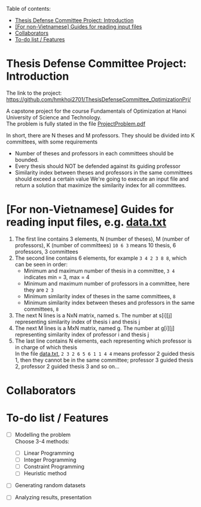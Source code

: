 Table of contents:
- [Thesis Defense Committee Project: Introduction](https://github.com/hmkhoi2701/ThesisDefenseCommittee_OptimizationPrj#thesis-defense-committee-project-introduction)
- [[For non-Vietnamese] Guides for reading input files](https://github.com/hmkhoi2701/ThesisDefenseCommittee_OptimizationPrj#for-non-vietnamese-guides-for-reading-input-files-eg-datatxt)
- [Collaborators](https://github.com/hmkhoi2701/ThesisDefenseCommittee_OptimizationPrj#collaborators)
- [To-do list / Features](https://github.com/hmkhoi2701/ThesisDefenseCommittee_OptimizationPrj#to-do-list--features)


# Thesis Defense Committee Project: Introduction
The link to the project: https://github.com/hmkhoi2701/ThesisDefenseCommittee_OptimizationPrj/

A capstone project for the course Fundamentals of Optimization at Hanoi University of Science and Technology.  
The problem is fully stated in the file [ProjectProblem.pdf](https://github.com/hmkhoi2701/ThesisDefenseCommittee_OptimizationPrj/blob/main/ProjectProblem.pdf)

In short, there are N theses and M professors. They should be divided into K committees, with some requirements
   - Number of theses and professors in each committees should be bounded.
   - Every thesis should NOT be defended against its guiding professor
   - Similarity index between theses and professors in the same committees should exceed a certain value
We're going to execute an input file and return a solution that maximize the similarity index for all committees.

# [For non-Vietnamese] Guides for reading input files, e.g. [data.txt](https://github.com/hmkhoi2701/ThesisDefenseCommittee_OptimizationPrj/blob/main/data.txt)
1. The first line contains 3 elements, N (number of theses), M (number of professors), K (number of committees)
`10 6 3` means 10 thesis, 6 professors, 3 committees
2. The second line contains 6 elements, for example `3 4 2 3 8 8`, which can be seen in order:
    - Minimum and maximum number of thesis in a committee, `3 4` indicates min = 3, max = 4
    - Minimum and maximum number of professors in a committee, here they are `2 3`
    - Minimum similarity index of theses in the same committees, `8`
    - Minimum similarity index between theses and professors in the same committees, `8`
3. The next N lines is a NxN matrix, named s. The number at s[i][j] representing similarity index of thesis i and thesis j
4. The next M lines is a MxN matrix, named g. The number at g[i][j] representing similarity index of professor i and thesis j
5. The last line contains N elements, each representing which professor is in charge of which thesis  
In the file [data.txt](https://github.com/hmkhoi2701/ThesisDefenseCommittee_OptimizationPrj/blob/main/data.txt), `2 3 2 6 5 6 1 1 4 4` means professor 2 guided thesis 1, then they cannot be in the same committee; professor 3 guided thesis 2, professor 2 guided thesis 3 and so on... 

# Collaborators

# To-do list / Features
- [ ] Modelling the problem  
Choose 3-4 methods:
  - [ ] Linear Programming
  - [ ] Integer Programming
  - [ ] Constraint Programming
  - [ ] Heuristic method
- [ ] Generating random datasets
- [ ] Analyzing results, presentation

